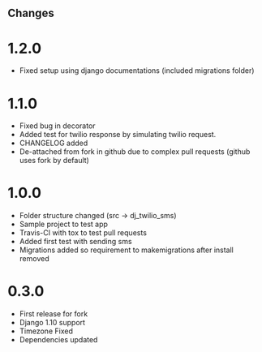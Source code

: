 Changes
-------

# 1.2.0

* Fixed setup using django documentations (included migrations folder)

# 1.1.0

* Fixed bug in decorator
* Added test for twilio response by simulating twilio request.
* CHANGELOG added
* De-attached from fork in github due to complex pull requests (github uses fork by default)

# 1.0.0

* Folder structure changed (src -> dj_twilio_sms)
* Sample project to test app
* Travis-CI with tox to test pull requests
* Added first test with sending sms
* Migrations added so requirement to makemigrations after install removed

# 0.3.0

* First release for fork
* Django 1.10 support
* Timezone Fixed
* Dependencies updated
